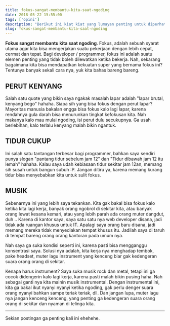 ```yaml
---
title: fokus-sangat-membantu-kita-saat-ngoding
date: 2018-05-22 15:55:00
tags: ['opini']
description: "Berikut ini kiat kiat yang lumayan penting untuk diperhatikan ketika ngoding, biar fokus kita makin meningkat."
slug: fokus-sangat-membantu-kita-saat-ngoding
---
```


**Fokus sangat membantu kita saat ngoding**. Fokus, adalah sebuah syarat utama agar kita bisa mengerjakan suatu pekerjaan dengan lebih cepat, cermat dan tepat. Bagi developer / programmer, fokus ini adalah suatu elemen penting yang tidak boleh dilewatkan ketika bekerja. Nah, sekarang bagaimana kita bisa mendapatkan kekuatan super yang bernama fokus ini? Tentunya banyak sekali cara nya, yuk kita bahas bareng bareng.

## PERUT KENYANG

Salah satu quote yang bikin saya ngakak masalah lapar adalah "lapar brutal, kenyang bego" hahaha. Siapa sih yang bisa fokus dengan perut lapar? Mayoritas manusia bakalan engga bisa fokus kalo lagi lapar, karena rendahnya gula darah bisa menurunkan tingkat kefokusan kita. Nah makanya kalo mau mulai ngoding, isi perut dulu secukupnya. Ga usah berlebihan, kalo terlalu kenyang malah bikin ngantuk.

## TIDUR CUKUP

Ini salah satu tantangan terbesar bagi programmer, bahkan saya sendiri punya slogan "pantang tidur sebelum jam 12"  dan "Tidur dibawah jam 12 itu lemah" hahaha. Kalau saya udah kebiasaan tidur sekitar jam 12an, memang sih susah untuk bangun subuh :P. Jangan ditiru ya, karena memang kurang tidur bisa menyebabkan kita untuk sulit fokus.

## MUSIK

Sebenarnya ini yang lebih saya tekankan. Kita gak bakal bisa fokus kalo ketika kita lagi kerja, banyak orang ngobrol di sekitar kita, atau banyak orang lewat kesana kemari, atau yang lebih parah ada orang muter dangdut, duh .. Karena di kantor saya, saya satu satu nya web developer disana, jadi tidak ada ruangan khusus untuk IT. Apalagi saya orang baru disana, jadi memang mereka tidak menyediakan tempat khusus itu. Jadilah saya di taruh di tempat bareng orang orang kantoran pada umum nya.

Nah saya ga suka kondisi seperti ini, karena pasti bisa mengganggu konsentrasi saya. Solusi nya adalah, kita kerja nya menghadap tembok, pake headset, muter lagu instrument yang kenceng biar gak kedengeran suara orang orang di sekitar.

Kenapa harus instrument? Saya suka musik rock dan metal, tetapi ini ga cocok didengerin kalo lagi kerja, karena pasti malah bikin pusing haha. Nah sebagai ganti nya kita mainin musik instrumental. Dengan instrumental ini, kita ga bakal ikut nyanyi nyanyi ketika ngoding, gak perlu denger suara orang nyanyi bahkan sampe teriak teriak, dll. Dan jangan lupa, muter lagu nya jangan kenceng kenceng, yang penting ga kedengeran suara orang orang di sekitar dan nyaman di telinga kita.

<hr/>

Sekian postingan ga penting kali ini ehehehe.

